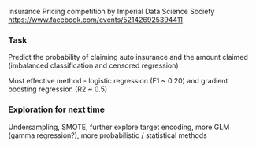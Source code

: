 Insurance Pricing competition by Imperial Data Science Society
https://www.facebook.com/events/521426925394411

### Task 
Predict the probability of claiming auto insurance and the amount claimed (imbalanced classification and censored regression)

Most effective method - logistic regression (F1 ~ 0.20) and gradient boosting regression (R2 ~ 0.5)


### Exploration for next time

Undersampling, SMOTE, further explore target encoding, more GLM (gamma regression?), more probabilistic / statistical methods

